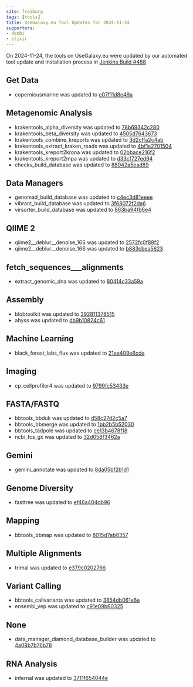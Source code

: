 ```yaml
---
site: freiburg
tags: [tools]
title: UseGalaxy.eu Tool Updates for 2024-11-24
supporters:
- denbi
- elixir
---
```


On 2024-11-24, the tools on UseGalaxy.eu were updated by our automated tool update and installation process in [Jenkins Build #488](https://build.galaxyproject.eu/job/usegalaxy-eu/job/install-tools/#488/)


## Get Data

- copernicusmarine was updated to [c07f11d8e49a](https://toolshed.g2.bx.psu.edu/view/ecology/copernicusmarine/c07f11d8e49a)

## Metagenomic Analysis

- krakentools_alpha_diversity was updated to [78b69342c280](https://toolshed.g2.bx.psu.edu/view/iuc/krakentools_alpha_diversity/78b69342c280)
- krakentools_beta_diversity was updated to [4505d7643673](https://toolshed.g2.bx.psu.edu/view/iuc/krakentools_beta_diversity/4505d7643673)
- krakentools_combine_kreports was updated to [3d2cffa2c4ab](https://toolshed.g2.bx.psu.edu/view/iuc/krakentools_combine_kreports/3d2cffa2c4ab)
- krakentools_extract_kraken_reads was updated to [4bf1e2701504](https://toolshed.g2.bx.psu.edu/view/iuc/krakentools_extract_kraken_reads/4bf1e2701504)
- krakentools_kreport2krona was updated to [02bbace216f2](https://toolshed.g2.bx.psu.edu/view/iuc/krakentools_kreport2krona/02bbace216f2)
- krakentools_kreport2mpa was updated to [d33cf727ed94](https://toolshed.g2.bx.psu.edu/view/iuc/krakentools_kreport2mpa/d33cf727ed94)
- checkv_build_database was updated to [88042a5ead89](https://toolshed.g2.bx.psu.edu/view/ufz/checkv_build_database/88042a5ead89)

## Data Managers

- genomad_build_database was updated to [c4ec3d81eeee](https://toolshed.g2.bx.psu.edu/view/ufz/genomad_build_database/c4ec3d81eeee)
- vibrant_build_database was updated to [3f68072f2da6](https://toolshed.g2.bx.psu.edu/view/ufz/vibrant_build_database/3f68072f2da6)
- virsorter_build_database was updated to [863ba94fb6e4](https://toolshed.g2.bx.psu.edu/view/ufz/virsorter_build_database/863ba94fb6e4)

## QIIME 2

- qiime2__deblur__denoise_16S was updated to [2572fc0f88f2](https://toolshed.g2.bx.psu.edu/view/q2d2/qiime2__deblur__denoise_16S/2572fc0f88f2)
- qiime2__deblur__denoise_16S was updated to [b883cbea5623](https://toolshed.g2.bx.psu.edu/view/q2d2/qiime2__deblur__denoise_16S/b883cbea5623)

## fetch_sequences___alignments

- extract_genomic_dna was updated to [80414c33a59a](https://toolshed.g2.bx.psu.edu/view/iuc/extract_genomic_dna/80414c33a59a)

## Assembly

- blobtoolkit was updated to [392811378515](https://toolshed.g2.bx.psu.edu/view/bgruening/blobtoolkit/392811378515)
- abyss was updated to [db9b10824c61](https://toolshed.g2.bx.psu.edu/view/iuc/abyss/db9b10824c61)

## Machine Learning

- black_forest_labs_flux was updated to [21ee409e6cde](https://toolshed.g2.bx.psu.edu/view/bgruening/black_forest_labs_flux/21ee409e6cde)

## Imaging

- cp_cellprofiler4 was updated to [9799fc53433e](https://toolshed.g2.bx.psu.edu/view/bgruening/cp_cellprofiler4/9799fc53433e)

## FASTA/FASTQ

- bbtools_bbduk was updated to [d58c27d2c5a7](https://toolshed.g2.bx.psu.edu/view/iuc/bbtools_bbduk/d58c27d2c5a7)
- bbtools_bbmerge was updated to [1bb2b5b52030](https://toolshed.g2.bx.psu.edu/view/iuc/bbtools_bbmerge/1bb2b5b52030)
- bbtools_tadpole was updated to [ce13b4678f18](https://toolshed.g2.bx.psu.edu/view/iuc/bbtools_tadpole/ce13b4678f18)
- ncbi_fcs_gx was updated to [32d058f3462a](https://toolshed.g2.bx.psu.edu/view/iuc/ncbi_fcs_gx/32d058f3462a)

## Gemini

- gemini_annotate was updated to [8da05bf2b1d1](https://toolshed.g2.bx.psu.edu/view/iuc/gemini_annotate/8da05bf2b1d1)

## Genome Diversity

- fasttree was updated to [ef46a404db96](https://toolshed.g2.bx.psu.edu/view/iuc/fasttree/ef46a404db96)

## Mapping

- bbtools_bbmap was updated to [8015d7ab8357](https://toolshed.g2.bx.psu.edu/view/iuc/bbtools_bbmap/8015d7ab8357)

## Multiple Alignments

- trimal was updated to [e379c0202766](https://toolshed.g2.bx.psu.edu/view/iuc/trimal/e379c0202766)

## Variant Calling

- bbtools_callvariants was updated to [3854db061e6e](https://toolshed.g2.bx.psu.edu/view/iuc/bbtools_callvariants/3854db061e6e)
- ensembl_vep was updated to [c91e09b60325](https://toolshed.g2.bx.psu.edu/view/iuc/ensembl_vep/c91e09b60325)

## None

- data_manager_diamond_database_builder was updated to [4a08b7b76b78](https://toolshed.g2.bx.psu.edu/view/iuc/data_manager_diamond_database_builder/4a08b7b76b78)

## RNA Analysis

- infernal was updated to [3711f654044e](https://toolshed.g2.bx.psu.edu/view/bgruening/infernal/3711f654044e)

